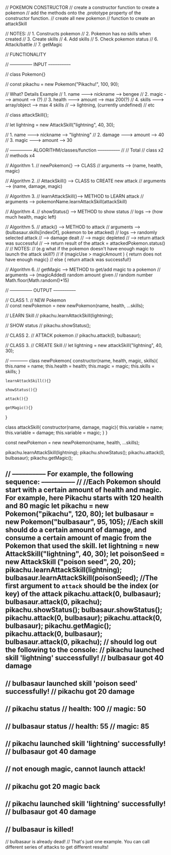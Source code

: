 // POKEMON CONSTRUCTOR
// create a constructor function to create a pokemon
// add the methods onto the .prototype property of the constructor function. 
// create all new pokemon
// function to create an attackSkill 

// NOTES:
// 1. Constructs pokemon
// 2. Pokemon has no skills when created
// 3. Create skills
// 4. Add skills
// 5. Check pokemon status
// 6. Attack/battle
// 7. getMagic


// FUNCTIONALITY

// –––––––––– INPUT ––––––––––

// class Pokemon{}

// const pikachu = new Pokemon("Pikachu!", 100, 90);

//    What?       Details          Example
// 1. name   ---> nickname     --> bengee
// 2. magic  ---> amount       --> (?)
// 3. health ---> amount       --> max 200(?)
// 4. skills ---> array/object --> max 4 skills 
//                             --> lightning, (currently undefined) 
//                                 etc

// class attackSkill{};

// let lightning = new AttackSkill("lightning", 40, 30);

// 1. name   ---> nickname     --> "lightning"
// 2. damage ---> amount       --> 40
// 3. magic  ---> amount       --> 30


// –––––––––– ALGORITHM/classes/function ––––––––––
//
// Total
// class    x2
// methods  x4

// Algorithm 1.
// newPokemon{}     --> CLASS
// arguments        --> (name, health, magic)


// Algorithm 2.
// AttackSkill()    --> CLASS to CREATE new attack
// arguments        --> (name, damage, magic)

// Algorithm 3.
// learnAttackSkill()--> METHOD to LEARN attack
// arguments        --> pokemonName.learnAttackSkill(attackSkill)

// Algorithm 4.
// showStatus()     --> METHOD to show status
// logs             --> (how much health, magic left)

// Algorithm 5.
// attack()         --> METHOD to attack
// arguments        --> (bulbasaur.skills[indexOf], pokemon to be attacked)
// logs             --> randomly selected attack
//                  --> damage dealt
//                  --> magic depleted
//                  --> return attack was successful
//                  --> return result of the attack = attackedPokemon.status() 
// 
// NOTES: 
// (e.g what if the pokemon doesn't have enough magic to launch the attack skill?)
// if (magicUse > magicAmount ) { return does not have enough magic}
// else { return attack was successful!}

// Algorithm 6.
// getMagic         --> METHOD to get/add magic to a pokemon
// arguments        --> (magicAdded) random amount given
// random number  Math.floor(Math.random()*15)




// –––––––––– OUTPUT ––––––––––

// CLASS 1.
// NEW Pokemon  
// const newPokemon = new newPokemon(name, health, ...skills);

// LEARN Skill
// pikachu.learnAttackSkill(lightning);

// SHOW status
// pikachu.showStatus();



// CLASS 2.
// ATTACK pokemon
// pikachu.attack(0, bulbasaur);



// CLASS 3. 
// CREATE Skill
// let lightning = new attackSkill("lightning", 40, 30);




// ––––––––
class newPokemon{
    constructor(name, health, magic, skills){
        this.name = name;
        this.health = health;
        this.magic = magic;
        this.skills = skills;
    }

    learnAttackSkill(){}

    showStatus(){}

    attack(){}

    getMagic(){}
}

class attackSkill{
    constructor(name, damage, magic){
        this.variable = name;
        this.variable = damage;
        this.variable = magic;
    }
}

const newPokemon = new newPokemon(name, health, ...skills);

pikachu.learnAttackSkill(lightning);
pikachu.showStatus();
pikachu.attack(0, bulbasaur);
pikachu.getMagic();






// –––––––––– For example, the following sequence: ––––––––––
// 
//Each Pokemon should start with a certain amount of health and magic. For example, here Pikachu starts with 120 health and 80 magic 
let pikachu = new Pokemon("pikachu", 120, 80);
let bulbasaur = new Pokemon("bulbasaur", 95, 105);
//Each skill should do a certain amount of damage, and consume a certain amount of magic from the Pokemon that used the skill.
let lightning = new AttackSkill("lightning", 40, 30);
let poisonSeed = new AttackSkill ("poison seed", 20, 20);
pikachu.learnAttackSkill(lightning);
bulbasaur.learnAttackSkill(poisonSeed);
//The first argument to `attack` should be the index (or key) of the attack
pikachu.attack(0, bulbasaur);
bulbasaur.attack(0, pikachu);
pikachu.showStatus();
bulbasaur.showStatus();
pikachu.attack(0, bulbasaur);
pikachu.attack(0, bulbasaur);
pikachu.getMagic();
pikachu.attack(0, bulbasaur);
bulbasaur.attack(0, pikachu);
// should log out the following to the console:
// pikachu launched skill 'lightning' successfully!
// bulbasaur got 40 damage
-------------------
// bulbasaur launched skill 'poison seed' successfully!
// pikachu got 20 damage
-------------------
// pikachu status
// health: 100
// magic: 50
-------------------
// bulbasaur status
// health: 55
// magic: 85
-------------------
// pikachu launched skill 'lightning' successfully!
// bulbasaur got 40 damage
-------------------
// not enough magic, cannot launch attack!
-------------------
// pikachu got 20 magic back
-------------------
// pikachu launched skill 'lightning' successfully!
// bulbasaur got 40 damage
-------------------
// bulbasaur is killed!
-------------------
// bulbasaur is already dead!
// That's just one example. You can call different series of attacks to get different results!




